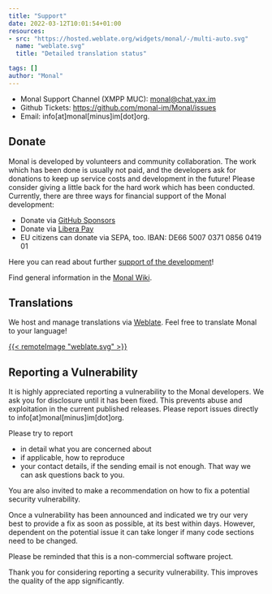 ```yaml
---
title: "Support"
date: 2022-03-12T10:01:54+01:00
resources:
- src: "https://hosted.weblate.org/widgets/monal/-/multi-auto.svg"
  name: "weblate.svg"
  title: "Detailed translation status"

tags: []
author: "Monal"
---
```


* Monal Support Channel (XMPP MUC): [monal@chat.yax.im](xmpp:monal@chat.yax.im?join)
* Github Tickets: https://github.com/monal-im/Monal/issues
* Email: info[at]monal[minus]im[dot]org.

## Donate

Monal is developed by volunteers and community collaboration. The work which has been done is usually not paid, and the developers ask for donations to keep up service costs and development in the future! Please consider giving a little back for the hard work which has been conducted. Currently, there are three ways for financial support of the Monal development:

* Donate via [GitHub Sponsors](https://github.com/sponsors/tmolitor-stud-tu)
* Donate via [Libera Pay](https://liberapay.com/tmolitor)
* EU citizens can donate via SEPA, too. IBAN: DE66 5007 0371 0856 0419 01

Here you can read about further [support of the development](https://github.com/monal-im/Monal/issues/363)!

Find general information in the [Monal Wiki](https://github.com/monal-im/Monal/wiki).

## Translations

We host and manage translations via [Weblate](https://hosted.weblate.org/engage/monal/).
Feel free to translate Monal to your language!

<a href="https://hosted.weblate.org/engage/monal/?utm_source=widget">{{< remoteImage "weblate.svg" >}}</a>

## Reporting a Vulnerability

It is highly appreciated reporting a vulnerability to the Monal developers.
We ask you for disclosure until it has been fixed.
This prevents abuse and exploitation in the current published releases.
Please report issues directly to info[at]monal[minus]im[dot]org.

Please try to report

* in detail what you are concerned about
* if applicable, how to reproduce
* your contact details, if the sending email is not enough.
  That way we can ask questions back to you.

You are also invited to make a recommendation on how to fix a potential security vulnerability.

Once a vulnerability has been announced and indicated we try our very best to provide a fix as soon as possible, at its best within days. However, dependent on the potential issue it can take longer if many code sections need to be changed.

Please be reminded that this is a non-commercial software project.

Thank you for considering reporting a security vulnerability.
This improves the quality of the app significantly.
